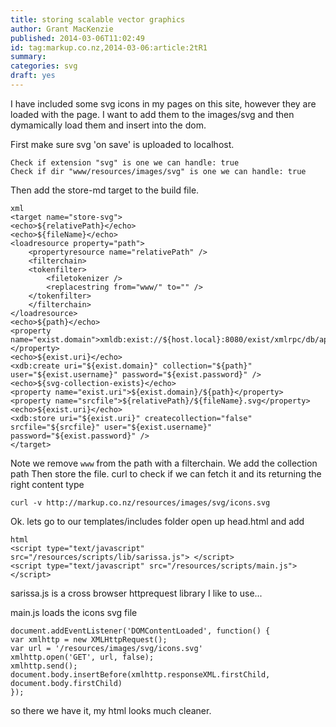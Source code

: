 ```yaml
---
title: storing scalable vector graphics
author: Grant MacKenzie
published: 2014-03-06T11:02:49
id: tag:markup.co.nz,2014-03-06:article:2tR1
summary:
categories: svg
draft: yes
---
```


I have included some svg icons in my pages on this site, however they are loaded  with the page. I want to add them to the images/svg and then dymamically load them and insert into the dom.

First make sure svg 'on save' is uploaded to localhost.

    Check if extension "svg" is one we can handle: true
    Check if dir "www/resources/images/svg" is one we can handle: true

Then add the store-md target to the build file.

    xml
    <target name="store-svg">
	<echo>${relativePath}</echo>
	<echo>${fileName}</echo>
	<loadresource property="path">
	    <propertyresource name="relativePath" />
	    <filterchain>
		<tokenfilter>
		    <filetokenizer />
		    <replacestring from="www/" to="" />
		</tokenfilter>
	    </filterchain>
	</loadresource>
	<echo>${path}</echo>
	<property name="exist.domain">xmldb:exist://${host.local}:8080/exist/xmlrpc/db/apps/${project.domain}</property>
	<echo>${exist.uri}</echo>
	<xdb:create uri="${exist.domain}" collection="${path}" user="${exist.username}" password="${exist.password}" />
	<echo>${svg-collection-exists}</echo>
	<property name="exist.uri">${exist.domain}/${path}</property>
	<property name="srcfile">${relativePath}/${fileName}.svg</property>
	<echo>${exist.uri}</echo>
	<xdb:store uri="${exist.uri}" createcollection="false" srcfile="${srcfile}" user="${exist.username}" password="${exist.password}" />
    </target>

Note we remove ```www``` from the path with a filterchain.
We add the collection path
Then store the file. 	curl to check if we can fetch it and its returning the right content type

    curl -v http://markup.co.nz/resources/images/svg/icons.svg

Ok. lets go to our templates/includes  folder open up head.html and add

    html
    <script type="text/javascript" src="/resources/scripts/lib/sarissa.js"> </script>
    <script type="text/javascript" src="/resources/scripts/main.js"> </script>

sarissa.js is a cross browser httprequest library I like to use...

main.js loads the icons svg file

    document.addEventListener('DOMContentLoaded', function() {
	var xmlhttp = new XMLHttpRequest();
	var url = '/resources/images/svg/icons.svg'
	xmlhttp.open('GET', url, false);
	xmlhttp.send();
	document.body.insertBefore(xmlhttp.responseXML.firstChild, document.body.firstChild)
    });

so there we have it, my html looks much cleaner.
